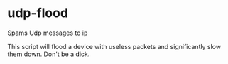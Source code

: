 # udp-flood
Spams Udp messages to ip

This script will flood a device with useless packets and significantly slow them down. Don't be a dick.
